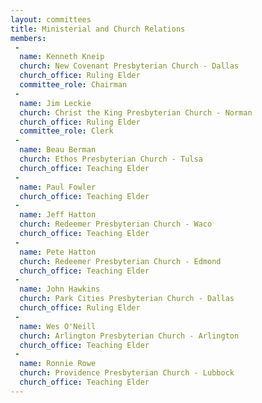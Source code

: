 ```yaml
---
layout: committees
title: Ministerial and Church Relations
members:
 -
  name: Kenneth Kneip
  church: New Covenant Presbyterian Church - Dallas
  church_office: Ruling Elder
  committee_role: Chairman
 -
  name: Jim Leckie
  church: Christ the King Presbyterian Church - Norman
  church_office: Ruling Elder
  committee_role: Clerk
 -
  name: Beau Berman
  church: Ethos Presbyterian Church - Tulsa
  church_office: Teaching Elder
 -
  name: Paul Fowler
  church_office: Teaching Elder
 -
  name: Jeff Hatton
  church: Redeemer Presbyterian Church - Waco
  church_office: Teaching Elder
 -
  name: Pete Hatton
  church: Redeemer Presbyterian Church - Edmond
  church_office: Teaching Elder
 -
  name: John Hawkins
  church: Park Cities Presbyterian Church - Dallas
  church_office: Ruling Elder
 -
  name: Wes O'Neill
  church: Arlington Presbyterian Church - Arlington
  church_office: Teaching Elder
 -
  name: Ronnie Rowe
  church: Providence Presbyterian Church - Lubbock
  church_office: Teaching Elder
---
```

